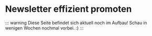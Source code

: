 
# Newsletter effizient promoten

::: warning Diese Seite befindet sich aktuell noch im Aufbau!
Schau in wenigen Wochen nochmal vorbei. :)
:::

